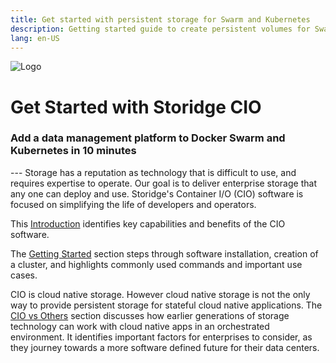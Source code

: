 ```yaml
---
title: Get started with persistent storage for Swarm and Kubernetes
description: Getting started guide to create persistent volumes for Swarm and Kubernetes
lang: en-US
---
```


![Logo](https://i.imgur.com/FfIj2NA.png)

<h1>Get Started with Storidge CIO</h1>
<h3>Add a data management platform to Docker Swarm and Kubernetes in 10 minutes</h3>
---
Storage has a reputation as technology that is difficult to use, and requires expertise to operate. Our goal is to deliver enterprise storage that any one can deploy and use. Storidge's Container I/O (CIO) software is focused on simplifying the life of developers and operators.

This [Introduction](https://guide.storidge.com/what_is_cio/introduction.html) identifies key capabilities and benefits of the CIO software.

The [Getting Started](https://guide.storidge.com/getting_started/install.html) section steps through software installation, creation of a cluster, and highlights commonly used commands and important use cases.

CIO is cloud native storage. However cloud native storage is not the only way to provide persistent storage for stateful cloud native applications. The [CIO vs Others](https://guide.storidge.com/cio_vs_others/overview.html) section discusses how earlier generations of storage technology can work with cloud native apps in an orchestrated environment. It identifies important factors for enterprises to consider, as they journey towards a more software defined future for their data centers.
